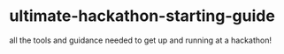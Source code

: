 # ultimate-hackathon-starting-guide
all the tools and guidance needed to get up and running at a hackathon!
